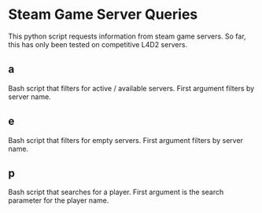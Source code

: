 # Steam Game Server Queries

This python script requests information from steam game servers. So far, this
has only been tested on competitive L4D2 servers.

## a

Bash script that filters for active / available servers. First argument filters
by server name.

## e

Bash script that filters for empty servers. First argument filters by
server name.

## p

Bash script that searches for a player. First argument is the search parameter
for the player name.
